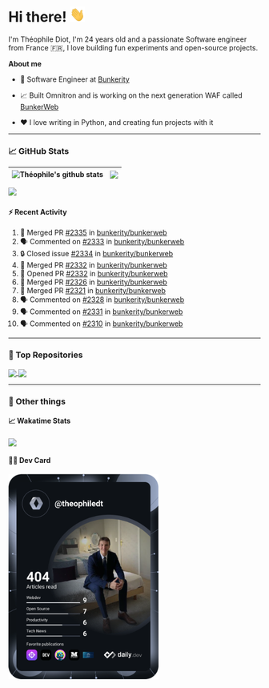 # Hi there! <img src="./wave.gif" width="30px" height="30px" />

I'm Théophile Diot, I'm 24 years old and a passionate Software engineer from France 🇫🇷, I love building fun experiments and open-source projects.

**About me**

- 💼 Software Engineer at [Bunkerity](https://www.bunkerity.com/)

- 📈 Built Omnitron and is working on the next generation WAF called [BunkerWeb](https://www.bunkerweb.io)

- ❤️ I love writing in Python, and creating fun projects with it

---

### 📈 GitHub Stats

| <img align="center" src="https://github-readme-stats.vercel.app/api?username=TheophileDiot&show_icons=true&include_all_commits=true&theme=algolia&hide_border=true&rank_icon=github" alt="Théophile's github stats" /> | <img align="center" src="https://github-readme-stats.vercel.app/api/top-langs/?username=TheophileDiot&layout=compact&theme=algolia&hide_border=true" /> |
| ---------------------------------------------------------------------------------------------------------------------------------------------------------------------------------------------------------------------- | ------------------------------------------------------------------------------------------------------------------------------------------------------- |

![](https://github-readme-activity-graph.vercel.app/graph?username=TheophileDiot&theme=tokyo-night)

#### :zap: Recent Activity

<!--START_SECTION:activity-->
1. 🎉 Merged PR [#2335](https://github.com/bunkerity/bunkerweb/pull/2335) in [bunkerity/bunkerweb](https://github.com/bunkerity/bunkerweb)
2. 🗣 Commented on [#2333](https://github.com/bunkerity/bunkerweb/issues/2333#issuecomment-2930434877) in [bunkerity/bunkerweb](https://github.com/bunkerity/bunkerweb)
3. 🔒 Closed issue [#2334](https://github.com/bunkerity/bunkerweb/issues/2334) in [bunkerity/bunkerweb](https://github.com/bunkerity/bunkerweb)
4. 🎉 Merged PR [#2332](https://github.com/bunkerity/bunkerweb/pull/2332) in [bunkerity/bunkerweb](https://github.com/bunkerity/bunkerweb)
5. 💪 Opened PR [#2332](https://github.com/bunkerity/bunkerweb/pull/2332) in [bunkerity/bunkerweb](https://github.com/bunkerity/bunkerweb)
6. 🎉 Merged PR [#2326](https://github.com/bunkerity/bunkerweb/pull/2326) in [bunkerity/bunkerweb](https://github.com/bunkerity/bunkerweb)
7. 🎉 Merged PR [#2321](https://github.com/bunkerity/bunkerweb/pull/2321) in [bunkerity/bunkerweb](https://github.com/bunkerity/bunkerweb)
8. 🗣 Commented on [#2328](https://github.com/bunkerity/bunkerweb/issues/2328#issuecomment-2916923526) in [bunkerity/bunkerweb](https://github.com/bunkerity/bunkerweb)
9. 🗣 Commented on [#2331](https://github.com/bunkerity/bunkerweb/issues/2331#issuecomment-2916904530) in [bunkerity/bunkerweb](https://github.com/bunkerity/bunkerweb)
10. 🗣 Commented on [#2310](https://github.com/bunkerity/bunkerweb/issues/2310#issuecomment-2916688570) in [bunkerity/bunkerweb](https://github.com/bunkerity/bunkerweb)
<!--END_SECTION:activity-->

---

### 🔧 Top Repositories

<a href="https://github.com/bunkerity/bunkerweb">
  <img align="center" src="https://github-readme-stats.vercel.app/api/pin/?username=Bunkerity&repo=bunkerweb&theme=algolia" />
</a>
<a href="https://github.com/TheophileDiot/Omnitron">
  <img align="center" src="https://github-readme-stats.vercel.app/api/pin/?username=TheophileDiot&repo=Omnitron&theme=algolia" />
</a>

---

### 🎉 Other things

#### 📈 Wakatime Stats

<a href="https://wakatime.com/@theophile_bunkerity">
  <img align="center" src="https://github-readme-stats.vercel.app/api/wakatime?username=3aa5ce41-c253-43d9-8441-a721e446a45f&layout=compact&theme=algolia" />
</a>

#### 👨‍💻 Dev Card

<a href="https://app.daily.dev/TheophileDt">
  <img src="./devcard.svg" width="300" alt="Théophile Diot's Dev Card"/>
</a>
